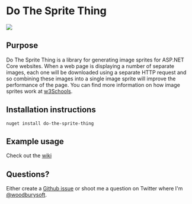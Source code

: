 # Do The Sprite Thing #

<a href="http://pahunt.no-ip.org:8081/viewType.html?buildTypeId=DoTheSpriteThing_Build&guest=1">
	<img src="http://pahunt.no-ip.org:8081/app/rest/builds/buildType:(id:DoTheSpriteThing_Build)/statusIcon"/>
</a>

## Purpose ##

Do The Sprite Thing is a library for generating image sprites for ASP.NET Core websites. When a web page is displaying a number of separate images, each one will be downloaded using a separate HTTP request and so combining these images into a single image sprite will improve the performance of the page. You can find more information on how image sprites work at [w3Schools](https://www.w3schools.com/css/css_image_sprites.asp).

## Installation instructions ##

```shell
nuget install do-the-sprite-thing
```

## Example usage ##

Check out the [wiki](https://github.com/woodburysoft/DoTheSpriteThing/wiki/Examples)

## Questions? ##

Either create a [Github issue](https://github.com/woodburysoft/DoTheSpriteThing/issues/new) or shoot me a question on Twitter where I'm [@woodburysoft](https://twitter.com/woodburysoft).
